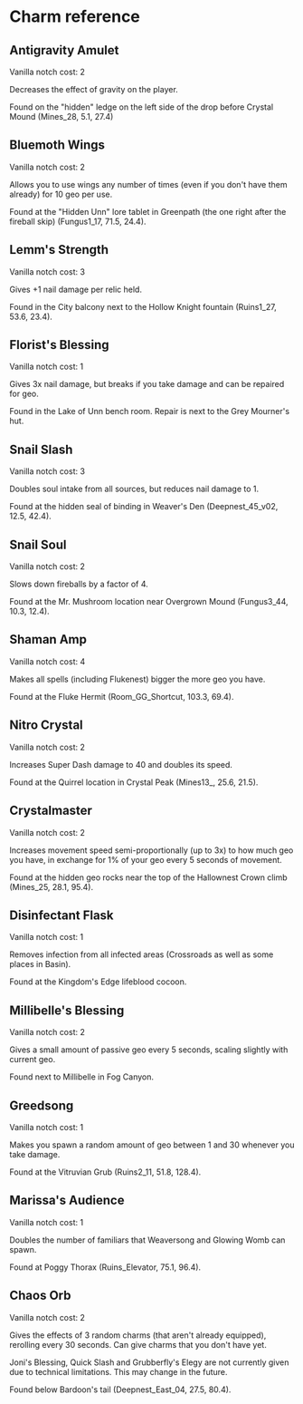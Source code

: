 # Charm reference

## Antigravity Amulet

Vanilla notch cost: 2

Decreases the effect of gravity on the player.

Found on the "hidden" ledge on the left side of the drop before Crystal Mound
(Mines_28, 5.1, 27.4)

## Bluemoth Wings

Vanilla notch cost: 2

Allows you to use wings any number of times (even if you don't have them already) for 10 geo per use.

Found at the "Hidden Unn" lore tablet in Greenpath (the one right after the fireball skip) (Fungus1_17, 71.5, 24.4).

## Lemm's Strength

Vanilla notch cost: 3

Gives +1 nail damage per relic held.

Found in the City balcony next to the Hollow Knight fountain (Ruins1_27, 53.6, 23.4).

## Florist's Blessing

Vanilla notch cost: 1

Gives 3x nail damage, but breaks if you take damage and can be repaired for geo.

Found in the Lake of Unn bench room. Repair is next to the Grey Mourner's hut.

## Snail Slash

Vanilla notch cost: 3

Doubles soul intake from all sources, but reduces nail damage to 1.

Found at the hidden seal of binding in Weaver's Den (Deepnest_45_v02, 12.5, 42.4).

## Snail Soul

Vanilla notch cost: 2

Slows down fireballs by a factor of 4.

Found at the Mr. Mushroom location near Overgrown Mound (Fungus3_44, 10.3, 12.4).

## Shaman Amp

Vanilla notch cost: 4

Makes all spells (including Flukenest) bigger the more geo you have.

Found at the Fluke Hermit (Room_GG_Shortcut, 103.3, 69.4).

## Nitro Crystal

Vanilla notch cost: 2

Increases Super Dash damage to 40 and doubles its speed.

Found at the Quirrel location in Crystal Peak (Mines13_, 25.6, 21.5).

## Crystalmaster

Vanilla notch cost: 2

Increases movement speed semi-proportionally (up to 3x) to how much geo you have, in exchange for 1% of your geo every 5 seconds of movement.

Found at the hidden geo rocks near the top of the Hallownest Crown climb (Mines_25, 28.1, 95.4).

## Disinfectant Flask

Vanilla notch cost: 1

Removes infection from all infected areas (Crossroads as well as some places in Basin).

Found at the Kingdom's Edge lifeblood cocoon.

## Millibelle's Blessing

Vanilla notch cost: 2

Gives a small amount of passive geo every 5 seconds, scaling slightly
with current geo.

Found next to Millibelle in Fog Canyon.

## Greedsong

Vanilla notch cost: 1

Makes you spawn a random amount of geo between 1 and 30 whenever you take damage.

Found at the Vitruvian Grub (Ruins2_11, 51.8, 128.4).

## Marissa's Audience

Vanilla notch cost: 1

Doubles the number of familiars that Weaversong and Glowing Womb can spawn.

Found at Poggy Thorax (Ruins_Elevator, 75.1, 96.4).

## Chaos Orb

Vanilla notch cost: 2

Gives the effects of 3 random charms (that aren't already equipped), rerolling every 30 seconds. Can give charms that you don't have yet.

Joni's Blessing, Quick Slash and Grubberfly's Elegy are not currently
given due to technical limitations. This may change in the future.

Found below Bardoon's tail (Deepnest_East_04, 27.5, 80.4).